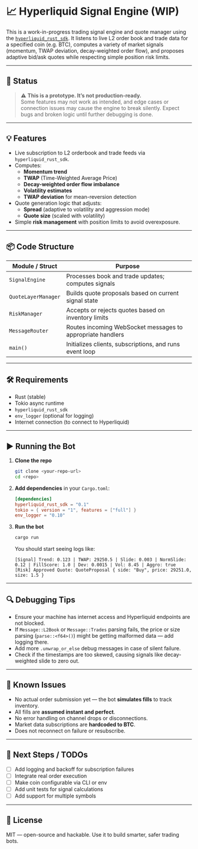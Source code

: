
# 📈 Hyperliquid Signal Engine (WIP)

This is a work-in-progress trading signal engine and quote manager using the [`hyperliquid_rust_sdk`](https://github.com/hyperliquid-markets/hyperliquid-rust-sdk). It listens to live L2 order book and trade data for a specified coin (e.g. BTC), computes a variety of market signals (momentum, TWAP deviation, decay-weighted order flow), and proposes adaptive bid/ask quotes while respecting simple position risk limits.

---

## 🚧 Status

> ⚠️ **This is a prototype. It’s not production-ready.**  
> Some features may not work as intended, and edge cases or connection issues may cause the engine to break silently. Expect bugs and broken logic until further debugging is done.

---

## 💡 Features

- Live subscription to L2 orderbook and trade feeds via `hyperliquid_rust_sdk`.
- Computes:
  - **Momentum trend**
  - **TWAP** (Time-Weighted Average Price)
  - **Decay-weighted order flow imbalance**
  - **Volatility estimates**
  - **TWAP deviation** for mean-reversion detection
- Quote generation logic that adjusts:
  - **Spread** (adaptive to volatility and aggression mode)
  - **Quote size** (scaled with volatility)
- Simple **risk management** with position limits to avoid overexposure.

---

## 📦 Code Structure

| Module / Struct        | Purpose |
|------------------------|---------|
| `SignalEngine`         | Processes book and trade updates; computes signals |
| `QuoteLayerManager`    | Builds quote proposals based on current signal state |
| `RiskManager`          | Accepts or rejects quotes based on inventory limits |
| `MessageRouter`        | Routes incoming WebSocket messages to appropriate handlers |
| `main()`               | Initializes clients, subscriptions, and runs event loop |

---

## 🛠 Requirements

- Rust (stable)
- Tokio async runtime
- `hyperliquid_rust_sdk`
- `env_logger` (optional for logging)
- Internet connection (to connect to Hyperliquid)

---

## ▶️ Running the Bot

1. **Clone the repo**
   ```bash
   git clone <your-repo-url>
   cd <repo>
   ```

2. **Add dependencies** in your `Cargo.toml`:
   ```toml
   [dependencies]
   hyperliquid_rust_sdk = "0.1"
   tokio = { version = "1", features = ["full"] }
   env_logger = "0.10"
   ```

3. **Run the bot**
   ```bash
   cargo run
   ```

   You should start seeing logs like:

   ```
   [Signal] Trend: 0.123 | TWAP: 29250.5 | Slide: 0.003 | NormSlide: 0.12 | FillScore: 1.0 | Dev: 0.0015 | Vol: 8.45 | Aggro: true
   [Risk] Approved Quote: QuoteProposal { side: "Buy", price: 29251.0, size: 1.5 }
   ```

---

## 🔍 Debugging Tips

- Ensure your machine has internet access and Hyperliquid endpoints are not blocked.
- If `Message::L2Book` or `Message::Trades` parsing fails, the price or size parsing (`parse::<f64>()`) might be getting malformed data — add logging there.
- Add more `.unwrap_or_else` debug messages in case of silent failure.
- Check if the timestamps are too skewed, causing signals like decay-weighted slide to zero out.

---

## 🧠 Known Issues

- No actual order submission yet — the bot **simulates fills** to track inventory.
- All fills are **assumed instant and perfect**.
- No error handling on channel drops or disconnections.
- Market data subscriptions are **hardcoded to BTC**.
- Does not reconnect on failure or resubscribe.

---

## 📌 Next Steps / TODOs

- [ ] Add logging and backoff for subscription failures
- [ ] Integrate real order execution
- [ ] Make coin configurable via CLI or env
- [ ] Add unit tests for signal calculations
- [ ] Add support for multiple symbols

---

## 📜 License

MIT — open-source and hackable. Use it to build smarter, safer trading bots.
```

